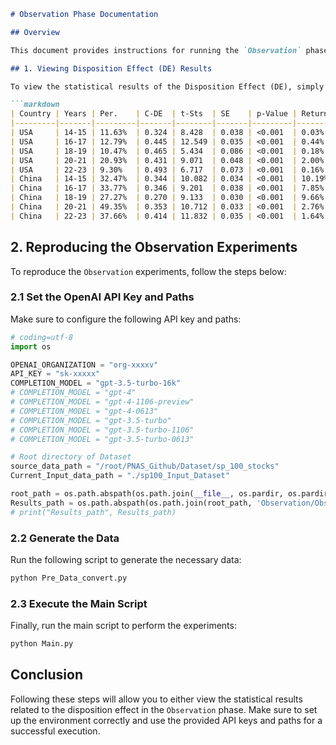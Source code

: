 
```markdown
# Observation Phase Documentation

## Overview

This document provides instructions for running the `Observation` phase, corresponding to the first stage mentioned in the related paper. Follow the steps below to either view the disposition effect (DE) results or reproduce the `Observation` experiments.

## 1. Viewing Disposition Effect (DE) Results

To view the statistical results of the Disposition Effect (DE), simply run the `Oberservation_disposition_effect_calculation.ipynb` notebook. The output will be similar to the table below:

```markdown
| Country | Years | Per.    | C-DE  | t-Sts  | SE    | p-Value | Return  |
|---------|-------|---------|-------|--------|-------|---------|---------|
| USA     | 14-15 | 11.63%  | 0.324 | 8.428  | 0.038 | <0.001  | 0.03%   |
| USA     | 16-17 | 12.79%  | 0.445 | 12.549 | 0.035 | <0.001  | 0.44%   |
| USA     | 18-19 | 10.47%  | 0.465 | 5.434  | 0.086 | <0.001  | 0.18%   |
| USA     | 20-21 | 20.93%  | 0.431 | 9.071  | 0.048 | <0.001  | 2.00%   |
| USA     | 22-23 | 9.30%   | 0.493 | 6.717  | 0.073 | <0.001  | 0.16%   |
| China   | 14-15 | 32.47%  | 0.344 | 10.082 | 0.034 | <0.001  | 10.19%  |
| China   | 16-17 | 33.77%  | 0.346 | 9.201  | 0.038 | <0.001  | 7.85%   |
| China   | 18-19 | 27.27%  | 0.270 | 9.133  | 0.030 | <0.001  | 9.66%   |
| China   | 20-21 | 49.35%  | 0.353 | 10.712 | 0.033 | <0.001  | 2.76%   |
| China   | 22-23 | 37.66%  | 0.414 | 11.832 | 0.035 | <0.001  | 1.64%   |

```

## 2. Reproducing the Observation Experiments

To reproduce the `Observation` experiments, follow the steps below:

### 2.1 Set the OpenAI API Key and Paths

Make sure to configure the following API key and paths:

```python
# coding=utf-8
import os

OPENAI_ORGANIZATION = "org-xxxxv"
API_KEY = "sk-xxxxx"
COMPLETION_MODEL = "gpt-3.5-turbo-16k"
# COMPLETION_MODEL = "gpt-4" 
# COMPLETION_MODEL = "gpt-4-1106-preview"
# COMPLETION_MODEL = "gpt-4-0613"
# COMPLETION_MODEL = "gpt-3.5-turbo"
# COMPLETION_MODEL = "gpt-3.5-turbo-1106"
# COMPLETION_MODEL = "gpt-3.5-turbo-0613"

# Root directory of Dataset
source_data_path = "/root/PNAS_Github/Dataset/sp_100_stocks"
Current_Input_data_path = "./sp100_Input_Dataset"

root_path = os.path.abspath(os.path.join(__file__, os.pardir, os.pardir, os.pardir, os.pardir))
Results_path = os.path.abspath(os.path.join(root_path, 'Observation/Observation_Results', "sp100_gpt-3.5-baseline_monthly_2022-2023"))
# print("Results_path", Results_path)
```

### 2.2 Generate the Data

Run the following script to generate the necessary data:

```bash
python Pre_Data_convert.py
```

### 2.3 Execute the Main Script

Finally, run the main script to perform the experiments:

```bash
python Main.py
```

## Conclusion

Following these steps will allow you to either view the statistical results related to the disposition effect in the `Observation` phase. Make sure to set up the environment correctly and use the provided API keys and paths for a successful execution.
